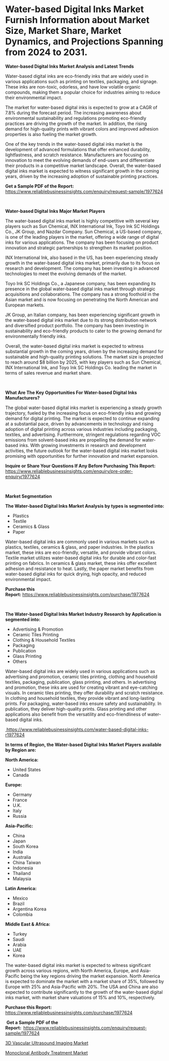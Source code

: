 <p><h1>Water-based Digital Inks Market Furnish Information about Market Size, Market Share, Market Dynamics, and Projections Spanning from 2024 to 2031.</h1></p><p><strong>Water-based Digital Inks Market Analysis and Latest Trends</strong></p>
<p><p>Water-based digital inks are eco-friendly inks that are widely used in various applications such as printing on textiles, packaging, and signage. These inks are non-toxic, odorless, and have low volatile organic compounds, making them a popular choice for industries aiming to reduce their environmental impact.</p><p>The market for water-based digital inks is expected to grow at a CAGR of 7.8% during the forecast period. The increasing awareness about environmental sustainability and regulations promoting eco-friendly practices are driving the growth of the market. In addition, the rising demand for high-quality prints with vibrant colors and improved adhesion properties is also fueling the market growth.</p><p>One of the key trends in the water-based digital inks market is the development of advanced formulations that offer enhanced durability, lightfastness, and scratch resistance. Manufacturers are focusing on innovation to meet the evolving demands of end-users and differentiate their products in a competitive market landscape. Overall, the water-based digital inks market is expected to witness significant growth in the coming years, driven by the increasing adoption of sustainable printing practices.</p></p>
<p><strong>Get a Sample PDF of the Report:&nbsp;</strong> <a href="https://www.reliablebusinessinsights.com/enquiry/request-sample/1977624">https://www.reliablebusinessinsights.com/enquiry/request-sample/1977624</a></p>
<p>&nbsp;</p>
<p><strong>Water-based Digital Inks Major Market Players</strong></p>
<p><p>The water-based digital inks market is highly competitive with several key players such as Sun Chemical, INX International Ink, Toyo Ink SC Holdings Co., JK Group, and Nazdar Company. Sun Chemical, a US-based company, is one of the leading players in the market, offering a wide range of digital inks for various applications. The company has been focusing on product innovation and strategic partnerships to strengthen its market position.</p><p>INX International Ink, also based in the US, has been experiencing steady growth in the water-based digital inks market, primarily due to its focus on research and development. The company has been investing in advanced technologies to meet the evolving demands of the market.</p><p>Toyo Ink SC Holdings Co., a Japanese company, has been expanding its presence in the global water-based digital inks market through strategic acquisitions and collaborations. The company has a strong foothold in the Asian market and is now focusing on penetrating the North American and European markets.</p><p>JK Group, an Italian company, has been experiencing significant growth in the water-based digital inks market due to its strong distribution network and diversified product portfolio. The company has been investing in sustainability and eco-friendly products to cater to the growing demand for environmentally friendly inks.</p><p>Overall, the water-based digital inks market is expected to witness substantial growth in the coming years, driven by the increasing demand for sustainable and high-quality printing solutions. The market size is projected to reach around $8 billion by 2025, with key players such as Sun Chemical, INX International Ink, and Toyo Ink SC Holdings Co. leading the market in terms of sales revenue and market share.</p></p>
<p>&nbsp;</p>
<p><strong>What Are The Key Opportunities For Water-based Digital Inks Manufacturers?</strong></p>
<p><p>The global water-based digital inks market is experiencing a steady growth trajectory, fueled by the increasing focus on eco-friendly inks and growing demand for digital printing. The market is expected to continue expanding at a substantial pace, driven by advancements in technology and rising adoption of digital printing across various industries including packaging, textiles, and advertising. Furthermore, stringent regulations regarding VOC emissions from solvent-based inks are propelling the demand for water-based inks. With growing investments in research and development activities, the future outlook for the water-based digital inks market looks promising with opportunities for further innovation and market expansion.</p></p>
<p><strong>Inquire or Share Your Questions If Any Before Purchasing This Report:</strong> <a href="https://www.reliablebusinessinsights.com/enquiry/pre-order-enquiry/1977624">https://www.reliablebusinessinsights.com/enquiry/pre-order-enquiry/1977624</a></p>
<p>&nbsp;</p>
<p><strong>Market Segmentation</strong></p>
<p><strong>The Water-based Digital Inks Market Analysis by types is segmented into:</strong></p>
<p><ul><li>Plastics</li><li>Textile</li><li>Ceramics & Glass</li><li>Paper</li></ul></p>
<p><p>Water-based digital inks are commonly used in various markets such as plastics, textiles, ceramics & glass, and paper industries. In the plastics market, these inks are eco-friendly, versatile, and provide vibrant colors. Textile market utilizes water-based digital inks for durable and color-fast printing on fabrics. In ceramics & glass market, these inks offer excellent adhesion and resistance to heat. Lastly, the paper market benefits from water-based digital inks for quick drying, high opacity, and reduced environmental impact.</p></p>
<p><strong>Purchase this Report:&nbsp;</strong><a href="https://www.reliablebusinessinsights.com/purchase/1977624">https://www.reliablebusinessinsights.com/purchase/1977624</a></p>
<p>&nbsp;</p>
<p><strong>The Water-based Digital Inks Market Industry Research by Application is segmented into:</strong></p>
<p><ul><li>Advertising & Promotion</li><li>Ceramic Tiles Printing</li><li>Clothing & Household Textiles</li><li>Packaging</li><li>Publication</li><li>Glass Printing</li><li>Others</li></ul></p>
<p><p>Water-based digital inks are widely used in various applications such as advertising and promotion, ceramic tiles printing, clothing and household textiles, packaging, publication, glass printing, and others. In advertising and promotion, these inks are used for creating vibrant and eye-catching visuals. In ceramic tiles printing, they offer durability and scratch resistance. In clothing and household textiles, they provide vibrant and long-lasting prints. For packaging, water-based inks ensure safety and sustainability. In publication, they deliver high-quality prints. Glass printing and other applications also benefit from the versatility and eco-friendliness of water-based digital inks.</p></p>
<p><a href="https://www.reliablebusinessinsights.com/water-based-digital-inks-r1977624">&nbsp;https://www.reliablebusinessinsights.com/water-based-digital-inks-r1977624</a></p>
<p><strong>In terms of Region, the Water-based Digital Inks Market Players available by Region are:</strong></p>
<p>
    <p> <strong> North America: </strong>
        <ul>
            <li>United States</li>
            <li>Canada</li>
        </ul>
        </p> 
    <p> <strong> Europe: </strong>
        <ul>
            <li>Germany</li>
            <li>France</li>
            <li>U.K.</li>
            <li>Italy</li>
            <li>Russia</li>
        </ul>
        </p> 
    <p> <strong> Asia-Pacific: </strong>
        <ul>
            <li>China</li>
            <li>Japan</li>
            <li>South Korea</li>
            <li>India</li>
            <li>Australia</li>
            <li>China Taiwan</li>
            <li>Indonesia</li>
            <li>Thailand</li>
            <li>Malaysia</li>
        </ul>
        </p> 
    <p> <strong> Latin America: </strong>
        <ul>
            <li>Mexico</li>
            <li>Brazil</li>
            <li>Argentina Korea</li>
            <li>Colombia</li>
        </ul>
        </p> 
    <p> <strong> Middle East & Africa: </strong>
        <ul>
            <li>Turkey</li>
            <li>Saudi</li>
            <li>Arabia</li>
            <li>UAE</li>
            <li>Korea</li>
        </ul>
    </p>
    </p>
<p><p>The water-based digital inks market is expected to witness significant growth across various regions, with North America, Europe, and Asia-Pacific being the key regions driving the market expansion. North America is expected to dominate the market with a market share of 35%, followed by Europe with 25% and Asia-Pacific with 20%. The USA and China are also expected to contribute significantly to the growth of the water-based digital inks market, with market share valuations of 15% and 10%, respectively.</p></p>
<p><strong>Purchase this Report: </strong><a href="https://www.reliablebusinessinsights.com/purchase/1977624">https://www.reliablebusinessinsights.com/purchase/1977624</a></p>
<p>&nbsp;<strong>Get a Sample PDF of the Report:&nbsp;&nbsp;</strong><a href="https://www.reliablebusinessinsights.com/enquiry/request-sample/1977624">https://www.reliablebusinessinsights.com/enquiry/request-sample/1977624</a></p>
<p><strong></strong></p>
<p><p><a href="https://github.com/moyahfrancoestellec51j635wcx/Market-Research-Report-List-3/blob/main/3d-vascular-ultrasound-imaging-market.md">3D Vascular Ultrasound Imaging Market</a></p><p><a href="https://issuu.com/reportprime-2/docs/monoclonal-antibody-treatment-market-size-2030.ppt">Monoclonal Antibody Treatment Market</a></p></p>